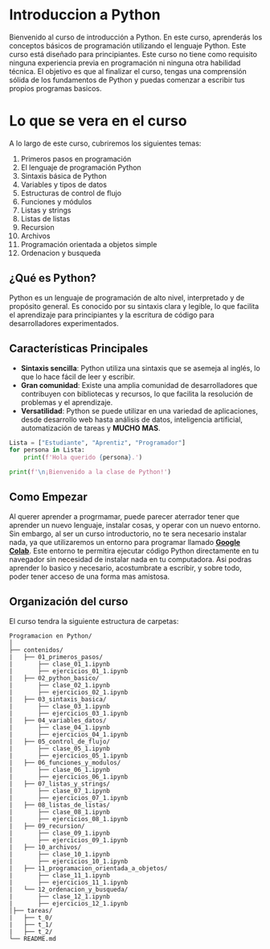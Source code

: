 # Introduccion a Python

Bienvenido al curso de introducción a Python. En este curso, aprenderás los conceptos básicos de programación utilizando el lenguaje Python. Este curso está diseñado para principiantes.
Este curso no tiene como requisito ninguna experiencia previa en programación ni ninguna otra habilidad técnica.
El objetivo es que al finalizar el curso, tengas una comprensión sólida de los fundamentos de Python y puedas comenzar a escribir tus propios programas basicos.

# Lo que se vera en el curso
A lo largo de este curso, cubriremos los siguientes temas:
1. Primeros pasos en programación
2. El lenguaje de programación Python
3. Sintaxis básica de Python
4. Variables y tipos de datos
5. Estructuras de control de flujo
6. Funciones y módulos
7. Listas y strings
8. Listas de listas
9. Recursion
10. Archivos
11. Programación orientada a objetos simple
12. Ordenacion y busqueda

## ¿Qué es Python?
Python es un lenguaje de programación de alto nivel, interpretado y de propósito general. Es conocido por su sintaxis clara y legible, lo que facilita el aprendizaje para principiantes y la escritura de código para desarrolladores experimentados.

## Características Principales
- **Sintaxis sencilla**: Python utiliza una sintaxis que se asemeja al inglés, lo que lo hace fácil de leer y escribir.
- **Gran comunidad**: Existe una amplia comunidad de desarrolladores que contribuyen con bibliotecas y recursos, lo que facilita la resolución de problemas y el aprendizaje.
- **Versatilidad**: Python se puede utilizar en una variedad de aplicaciones, desde desarrollo web hasta análisis de datos, inteligencia artificial, automatización de tareas y **MUCHO MAS**.

```python
Lista = ["Estudiante", "Aprentiz", "Programador"]
for persona in Lista:
    print(f'Hola querido {persona}.')

print(f'\n¡Bienvenido a la clase de Python!')
```

## Como Empezar
Al querer aprender a progrmamar, puede parecer aterrador tener que aprender un nuevo lenguaje, instalar cosas, y operar con un nuevo entorno. Sin embargo, al ser un curso introductorio, no te sera necesario instalar nada, ya que utilizaremos un entorno para programar llamado [**Google Colab**](https://colab.research.google.com/). Este entorno te permitira ejecutar código Python directamente en tu navegador sin necesidad de instalar nada en tu computadora. Asi podras aprender lo basico y necesario, acostumbrate a escribir, y sobre todo, poder tener acceso de una forma mas amistosa.

## Organización del curso

El curso tendra la siguiente estructura de carpetas:

```
Programacion en Python/
│
├── contenidos/
|   ├── 01_primeros_pasos/
|       ├── clase_01_1.ipynb
|       ├── ejercicios_01_1.ipynb
|   ├── 02_python_basico/
|       ├── clase_02_1.ipynb
|       ├── ejercicios_02_1.ipynb
|   ├── 03_sintaxis_basica/
|       ├── clase_03_1.ipynb
|       ├── ejercicios_03_1.ipynb
|   ├── 04_variables_datos/
|       ├── clase_04_1.ipynb
|       ├── ejercicios_04_1.ipynb
|   ├── 05_control_de_flujo/
|       ├── clase_05_1.ipynb
|       ├── ejercicios_05_1.ipynb
|   ├── 06_funciones_y_modulos/
|       ├── clase_06_1.ipynb
|       ├── ejercicios_06_1.ipynb
|   ├── 07_listas_y_strings/
|       ├── clase_07_1.ipynb
|       ├── ejercicios_07_1.ipynb
|   ├── 08_listas_de_listas/
|       ├── clase_08_1.ipynb
|       ├── ejercicios_08_1.ipynb
|   ├── 09_recursion/
|       ├── clase_09_1.ipynb
|       ├── ejercicios_09_1.ipynb
|   ├── 10_archivos/
|       ├── clase_10_1.ipynb
|       ├── ejercicios_10_1.ipynb
|   ├── 11_programacion_orientada_a_objetos/
|       ├── clase_11_1.ipynb
|       ├── ejercicios_11_1.ipynb
|   └── 12_ordenacion_y_busqueda/
|       ├── clase_12_1.ipynb
|       ├── ejercicios_12_1.ipynb
│├── tareas/
|   ├── t_0/
|   ├── t_1/
|   ├── t_2/
└── README.md
```
